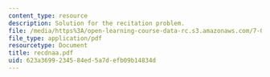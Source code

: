 ```yaml
---
content_type: resource
description: Solution for the recitation problem.
file: /media/https%3A/open-learning-course-data-rc.s3.amazonaws.com/7-012-introduction-to-biology-fall-2004/623a3699234584ed5a7defb09b14834d_recdnaa.pdf
file_type: application/pdf
resourcetype: Document
title: recdnaa.pdf
uid: 623a3699-2345-84ed-5a7d-efb09b14834d
---
```

